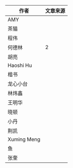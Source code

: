 |作者             |文章来源     	|
|----             |---          |
|AMY           |        |
|茶猫           |        |
|程伟           |        |
|何德林         |  2      |
|胡亮           |         |
|Haoshi Hu     |          |
|楷书           |          |
|龙心小台       |          |
|林炜鑫         |        |
|王明华         |        |
|晓顿           |        |
|小丹           |          |
|荆凯           |         |
|Xuming Meng   |        |
|鱼            |        |
|张奎          |        |